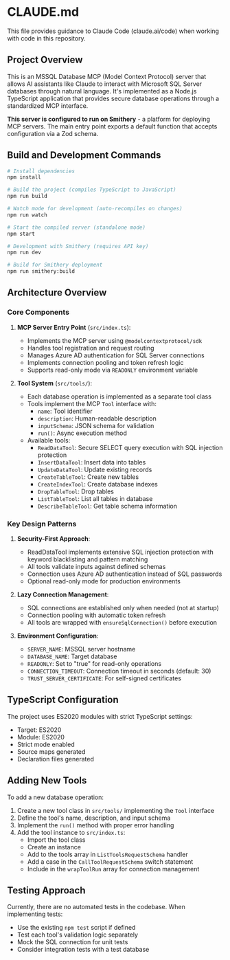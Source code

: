 # CLAUDE.md

This file provides guidance to Claude Code (claude.ai/code) when working with code in this repository.

## Project Overview

This is an MSSQL Database MCP (Model Context Protocol) server that allows AI assistants like Claude to interact with Microsoft SQL Server databases through natural language. It's implemented as a Node.js TypeScript application that provides secure database operations through a standardized MCP interface.

**This server is configured to run on Smithery** - a platform for deploying MCP servers. The main entry point exports a default function that accepts configuration via a Zod schema.

## Build and Development Commands

```bash
# Install dependencies
npm install

# Build the project (compiles TypeScript to JavaScript)
npm run build

# Watch mode for development (auto-recompiles on changes)
npm run watch

# Start the compiled server (standalone mode)
npm start

# Development with Smithery (requires API key)
npm run dev

# Build for Smithery deployment
npm run smithery:build
```

## Architecture Overview

### Core Components

1. **MCP Server Entry Point** (`src/index.ts`):
   - Implements the MCP server using `@modelcontextprotocol/sdk`
   - Handles tool registration and request routing
   - Manages Azure AD authentication for SQL Server connections
   - Implements connection pooling and token refresh logic
   - Supports read-only mode via `READONLY` environment variable

2. **Tool System** (`src/tools/`):
   - Each database operation is implemented as a separate tool class
   - Tools implement the MCP `Tool` interface with:
     - `name`: Tool identifier
     - `description`: Human-readable description
     - `inputSchema`: JSON schema for validation
     - `run()`: Async execution method
   - Available tools:
     - `ReadDataTool`: Secure SELECT query execution with SQL injection protection
     - `InsertDataTool`: Insert data into tables
     - `UpdateDataTool`: Update existing records
     - `CreateTableTool`: Create new tables
     - `CreateIndexTool`: Create database indexes
     - `DropTableTool`: Drop tables
     - `ListTableTool`: List all tables in database
     - `DescribeTableTool`: Get table schema information

### Key Design Patterns

1. **Security-First Approach**:
   - ReadDataTool implements extensive SQL injection protection with keyword blacklisting and pattern matching
   - All tools validate inputs against defined schemas
   - Connection uses Azure AD authentication instead of SQL passwords
   - Optional read-only mode for production environments

2. **Lazy Connection Management**:
   - SQL connections are established only when needed (not at startup)
   - Connection pooling with automatic token refresh
   - All tools are wrapped with `ensureSqlConnection()` before execution

3. **Environment Configuration**:
   - `SERVER_NAME`: MSSQL server hostname
   - `DATABASE_NAME`: Target database
   - `READONLY`: Set to "true" for read-only operations
   - `CONNECTION_TIMEOUT`: Connection timeout in seconds (default: 30)
   - `TRUST_SERVER_CERTIFICATE`: For self-signed certificates

## TypeScript Configuration

The project uses ES2020 modules with strict TypeScript settings:
- Target: ES2020
- Module: ES2020 
- Strict mode enabled
- Source maps generated
- Declaration files generated

## Adding New Tools

To add a new database operation:

1. Create a new tool class in `src/tools/` implementing the `Tool` interface
2. Define the tool's name, description, and input schema
3. Implement the `run()` method with proper error handling
4. Add the tool instance to `src/index.ts`:
   - Import the tool class
   - Create an instance
   - Add to the tools array in `ListToolsRequestSchema` handler
   - Add a case in the `CallToolRequestSchema` switch statement
   - Include in the `wrapToolRun` array for connection management

## Testing Approach

Currently, there are no automated tests in the codebase. When implementing tests:
- Use the existing `npm test` script if defined
- Test each tool's validation logic separately
- Mock the SQL connection for unit tests
- Consider integration tests with a test database